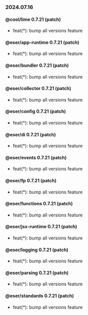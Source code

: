 ### 2024.07.16

#### @cool/lime 0.7.21 (patch)

- feat(*): bump all versions feature

#### @eser/app-runtime 0.7.21 (patch)

- feat(*): bump all versions feature

#### @eser/bundler 0.7.21 (patch)

- feat(*): bump all versions feature

#### @eser/collector 0.7.21 (patch)

- feat(*): bump all versions feature

#### @eser/config 0.7.21 (patch)

- feat(*): bump all versions feature

#### @eser/di 0.7.21 (patch)

- feat(*): bump all versions feature

#### @eser/events 0.7.21 (patch)

- feat(*): bump all versions feature

#### @eser/fp 0.7.21 (patch)

- feat(*): bump all versions feature

#### @eser/functions 0.7.21 (patch)

- feat(*): bump all versions feature

#### @eser/jsx-runtime 0.7.21 (patch)

- feat(*): bump all versions feature

#### @eser/logging 0.7.21 (patch)

- feat(*): bump all versions feature

#### @eser/parsing 0.7.21 (patch)

- feat(*): bump all versions feature

#### @eser/standards 0.7.21 (patch)

- feat(*): bump all versions feature

